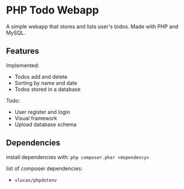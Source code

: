 # PHP Todo Webapp

A simple webapp that stores and lists user's todos. Made with PHP and MySQL.

## Features

Implemented:
- Todos add and delete
- Sorting by name and date
- Todos stored in a database

Todo:
- User register and login
- Visual framework
- Upload database schema

## Dependencies

install dependencies with:
`php composer.phar <dependency>`

list of composer dependencies:
- `vlucas/phpdotenv`
